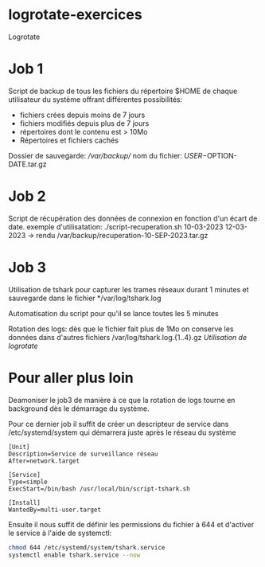 # logrotate-exercices
Logrotate

# Job 1
Script de backup de tous les fichiers du répertoire $HOME
de chaque utilisateur du système offrant différentes possibilités:
- fichiers crées depuis moins de 7 jours
- fichiers modifiés depuis plus de 7 jours
- répertoires dont le contenu est > 10Mo
- Répertoires et fichiers cachés

Dossier de sauvegarde: */var/backup/*
nom du fichier: $USER-$OPTION-DATE.tar.gz

# Job 2
Script de récupération des données de connexion en fonction d'un écart de date.
exemple d'utilisatation:
./script-recuperation.sh 10-03-2023 12-03-2023
-> rendu /var/backup/recuperation-10-SEP-2023.tar.gz

# Job 3
Utilisation de tshark pour capturer les trames réseaux durant
1 minutes et sauvegarde dans le fichier */var/log/tshark.log

Automatisation du script pour qu'il se lance toutes les 5 minutes

Rotation des logs: dès que le fichier fait plus de 1Mo on conserve les
données dans d'autres fichiers /var/log/tshark.log.{1..4}.gz
*Utilisation de logrotate*

# Pour aller plus loin
Deamoniser le job3 de manière à ce que la rotation de logs
tourne en background dès le démarrage du système.

Pour ce dernier job il suffit de créer un descripteur de service
dans /etc/systemd/system qui démarrera juste après le réseau du système

```text
[Unit]
Description=Service de surveillance réseau
After=network.target

[Service]
Type=simple
ExecStart=/bin/bash /usr/local/bin/script-tshark.sh

[Install]
WantedBy=multi-user.target
```

Ensuite il nous suffit de définir les permissions du fichier
à 644 et d'activer le service à l'aide de systemctl:
```bash
chmod 644 /etc/systemd/system/tshark.service
systemctl enable tshark.service --now
```
